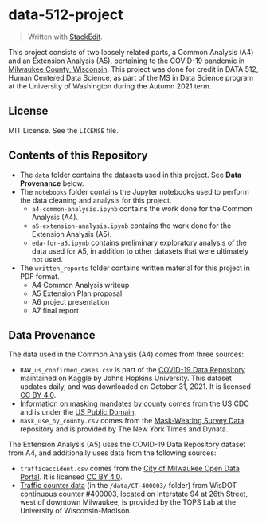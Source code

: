 # data-512-project
> Written with [StackEdit](https://stackedit.io/).

This project consists of two loosely related parts, a Common Analysis (A4) and an Extension Analysis (A5), pertaining to the COVID-19 pandemic in [Milwaukee County, Wisconsin](https://en.wikipedia.org/wiki/Milwaukee_County,_Wisconsin). This project was done for credit in DATA 512, Human Centered Data Science, as part of the MS in Data Science program at the University of Washington during the Autumn 2021 term.

## License
MIT License. See the `LICENSE` file.

## Contents of this Repository
 * The `data` folder contains the datasets used in this project. See **Data Provenance** below.
 * The `notebooks` folder contains the Jupyter notebooks used to perform the data cleaning and analysis for this project.
	 * `a4-common-analysis.ipynb` contains the work done for the Common Analysis (A4).
	 * `a5-extension-analysis.ipynb` contains the work done for the Extension Analysis (A5).
	 * `eda-for-a5.ipynb` contains preliminary exploratory analysis of the data used for A5, in addition to other datasets that were ultimately not used.
 * The `written_reports` folder contains written material for this project in PDF format.
	 * A4 Common Analysis writeup 
	 * A5 Extension Plan proposal
	 * A6 project presentation
	 * A7 final report

## Data Provenance
The data used in the Common Analysis (A4) comes from three sources:
* `RAW_us_confirmed_cases.csv` is part of the [COVID-19 Data Repository](https://www.kaggle.com/antgoldbloom/covid19-data-from-john-hopkins-university) maintained on Kaggle by Johns Hopkins University. This dataset updates daily, and was downloaded on October 31, 2021. It is licensed [CC BY 4.0](https://creativecommons.org/licenses/by/4.0/).
* [Information on masking mandates by county](https://data.cdc.gov/Policy-Surveillance/U-S-State-and-Territorial-Public-Mask-Mandates-Fro/62d6-pm5i) comes from the US CDC and is under the [US Public Domain](http://www.usa.gov/publicdomain/label/1.0/).
* `mask_use_by_county.csv` comes from the [Mask-Wearing Survey Data](https://github.com/nytimes/covid-19-data/tree/master/mask-use) repository and is provided by The New York Times and Dynata.

The Extension Analysis (A5) uses the COVID-19 Data Repository dataset from A4, and additionally uses data from the following sources:
* `trafficaccident.csv` comes from the [City of Milwaukee Open Data Portal](https://data.milwaukee.gov/dataset/trafficaccident). It is licensed [CC BY 4.0](https://creativecommons.org/licenses/by/4.0/).
* [Traffic counter data](https://transportal.cee.wisc.edu/products/hourly-traffic-data/bysiteid/milwaukee.html) (in the `/data/CT-400003/` folder) from WisDOT continuous counter #400003, located on Interstate 94 at 26th Street, west of downtown Milwaukee, is provided by the TOPS Lab at the University of Wisconsin-Madison. 